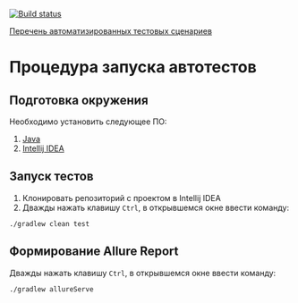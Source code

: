 [![Build status](https://ci.appveyor.com/api/projects/status/mqithpvlbffsi64j?svg=true)](https://ci.appveyor.com/project/granegoro/books-beeline)

[Перечень автоматизированных тестовых сценариев](https://github.com/granegoro/books-beeline/blob/main/docs/Plan.md)

# Процедура запуска автотестов

## Подготовка окружения
Необходимо установить следующее ПО:
1. [Java](https://adoptium.net/temurin/releases/?utm_source=pocket_reader&version=11)
2. [Intellij IDEA](https://www.jetbrains.com/idea/download/)

## Запуск тестов
1. Клонировать репозиторий с проектом в Intellij IDEA
2. Дважды нажать клавишу `Ctrl`, в открывшемся окне ввести команду:
```
./gradlew clean test
```
## Формирование Allure Report
Дважды нажать клавишу `Ctrl`, в открывшемся окне ввести команду:
```
./gradlew allureServe
```
